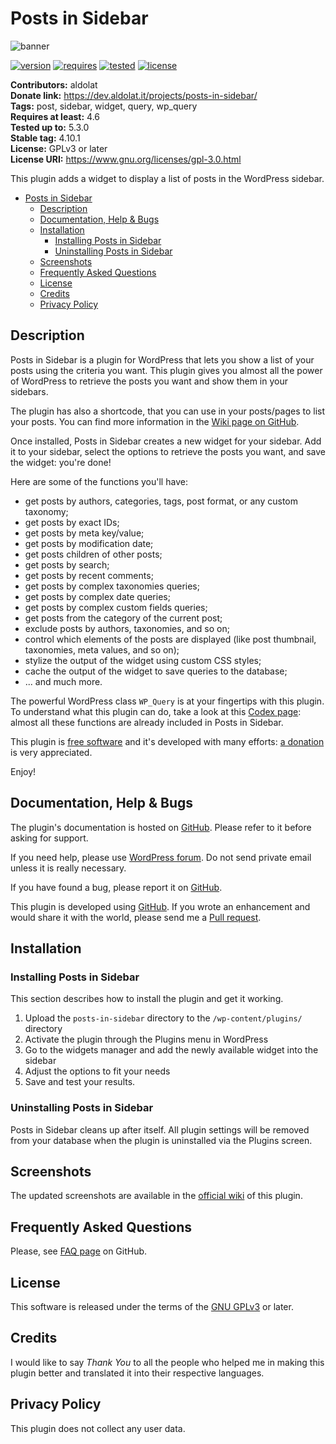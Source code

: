 # Posts in Sidebar

![banner](https://ps.w.org/posts-in-sidebar/assets/banner-772x250.png)

[![version][version-badge]][CHANGELOG]
[![requires][requires-badge]][README]
[![tested][tested-badge]][README]
[![license][license-badge]][LICENSE]

**Contributors:** aldolat  
**Donate link:** <https://dev.aldolat.it/projects/posts-in-sidebar/>  
**Tags:** post, sidebar, widget, query, wp_query  
**Requires at least:** 4.6  
**Tested up to:** 5.3.0  
**Stable tag:** 4.10.1  
**License:** GPLv3 or later  
**License URI:** <https://www.gnu.org/licenses/gpl-3.0.html>  

This plugin adds a widget to display a list of posts in the WordPress sidebar.

* [Posts in Sidebar](#posts-in-sidebar)
  * [Description](#description)
  * [Documentation, Help & Bugs](#documentation-help--bugs)
  * [Installation](#installation)
    * [Installing Posts in Sidebar](#installing-posts-in-sidebar)
    * [Uninstalling Posts in Sidebar](#uninstalling-posts-in-sidebar)
  * [Screenshots](#screenshots)
  * [Frequently Asked Questions](#frequently-asked-questions)
  * [License](#license)
  * [Credits](#credits)
  * [Privacy Policy](#privacy-policy)

## Description

Posts in Sidebar is a plugin for WordPress that lets you show a list of your posts using the criteria you want. This plugin gives you almost all the power of WordPress to retrieve the posts you want and show them in your sidebars.

The plugin has also a shortcode, that you can use in your posts/pages to list your posts. You can find more information in the [Wiki page on GitHub](https://github.com/aldolat/posts-in-sidebar/wiki/The-Shortcode).

Once installed, Posts in Sidebar creates a new widget for your sidebar. Add it to your sidebar, select the options to retrieve the posts you want, and save the widget: you're done!

Here are some of the functions you'll have:

* get posts by authors, categories, tags, post format, or any custom taxonomy;
* get posts by exact IDs;
* get posts by meta key/value;
* get posts by modification date;
* get posts children of other posts;
* get posts by search;
* get posts by recent comments;
* get posts by complex taxonomies queries;
* get posts by complex date queries;
* get posts by complex custom fields queries;
* get posts from the category of the current post;
* exclude posts by authors, taxonomies, and so on;
* control which elements of the posts are displayed (like post thumbnail, taxonomies, meta values, and so on);
* stylize the output of the widget using custom CSS styles;
* cache the output of the widget to save queries to the database;
* ... and much more.

The powerful WordPress class `WP_Query` is at your fingertips with this plugin. To understand what this plugin can do, take a look at this [Codex page](https://codex.wordpress.org/Class_Reference/WP_Query): almost all these functions are already included in Posts in Sidebar.

This plugin is [free software](https://en.wikipedia.org/wiki/Free_software) and it's developed with many efforts: [a donation](https://dev.aldolat.it/projects/posts-in-sidebar/#donate) is very appreciated.

Enjoy!

## Documentation, Help & Bugs

The plugin's documentation is hosted on [GitHub](https://github.com/aldolat/posts-in-sidebar/wiki). Please refer to it before asking for support.

If you need help, please use [WordPress forum](http://wordpress.org/support/plugin/posts-in-sidebar). Do not send private email unless it is really necessary.

If you have found a bug, please report it on [GitHub](https://github.com/aldolat/posts-in-sidebar/issues).

This plugin is developed using [GitHub](https://github.com/aldolat/posts-in-sidebar). If you wrote an enhancement and would share it with the world, please send me a [Pull request](https://github.com/aldolat/posts-in-sidebar/pulls).

## Installation

### Installing Posts in Sidebar

This section describes how to install the plugin and get it working.

1. Upload  the `posts-in-sidebar` directory to the `/wp-content/plugins/` directory
1. Activate the plugin through the Plugins menu in WordPress
1. Go to the widgets manager and add the newly available widget into the sidebar
1. Adjust the options to fit your needs
1. Save and test your results.

### Uninstalling Posts in Sidebar

Posts in Sidebar cleans up after itself. All plugin settings will be removed from your database when the plugin is uninstalled via the Plugins screen.

## Screenshots

The updated screenshots are available in the [official wiki](https://github.com/aldolat/posts-in-sidebar/wiki/Screenshots) of this plugin.

## Frequently Asked Questions

Please, see [FAQ page](https://github.com/aldolat/posts-in-sidebar/wiki/FAQ) on GitHub.

## License

This software is released under the terms of the [GNU GPLv3](https://github.com/aldolat/posts-in-sidebar/blob/master/LICENSE) or later.

## Credits

I would like to say *Thank You* to all the people who helped me in making this plugin better and translated it into their respective languages.

## Privacy Policy

This plugin does not collect any user data.

[CHANGELOG]: ./CHANGELOG.md
[LICENSE]: ./gpl-3.0.txt
[README]: ./README.md
[version-badge]: https://img.shields.io/badge/Version-4.10.1-blue.svg
[requires-badge]: https://img.shields.io/badge/Requires_WordPress-4.6.0-green.svg
[tested-badge]: https://img.shields.io/badge/Tested_up_to_WordPress-5.3.0-green.svg
[license-badge]: https://img.shields.io/badge/License-GPLv3-ff69b4.svg
